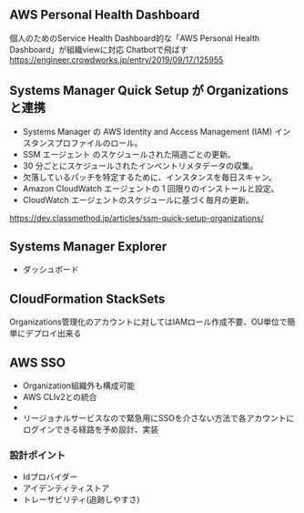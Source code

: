 ## AWS Personal Health Dashboard

個人のためのService Health Dashboard的な「AWS Personal Health Dashboard」が組織viewに対応
Chatbotで飛ばす
https://engineer.crowdworks.jp/entry/2019/09/17/125955


## Systems Manager Quick Setup が Organizationsと連携
- Systems Manager の AWS Identity and Access Management (IAM) インスタンスプロファイルのロール。
- SSM エージェント のスケジュールされた隔週ごとの更新。
- 30 分ごとにスケジュールされたインベントリメタデータの収集。
- 欠落しているパッチを特定するために、インスタンスを毎日スキャン。
- Amazon CloudWatch エージェントの 1 回限りのインストールと設定。
- CloudWatch エージェントのスケジュールに基づく毎月の更新。


https://dev.classmethod.jp/articles/ssm-quick-setup-organizations/

## Systems Manager Explorer
- ダッシュボード


## CloudFormation StackSets
Organizations管理化のアカウントに対してはIAMロール作成不要、OU単位で簡単にデプロイ出来る

## AWS SSO
- Organization組織外も構成可能
- AWS CLIv2との統合
- 
- リージョナルサービスなので緊急用にSSOを介さない方法で各アカウントにログインできる経路を予め設計、実装

### 設計ポイント
- Idプロバイダー
- アイデンティティストア
- トレーサビリティ(追跡しやすさ)